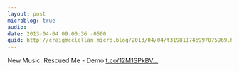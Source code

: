 ```yaml
---
layout: post
microblog: true
audio: 
date: 2013-04-04 09:00:36 -0500
guid: http://craigmcclellan.micro.blog/2013/04/04/t319811746997075969.html
---
```

New Music: Rescued Me - Demo [t.co/12M1SPkBV...](http://t.co/12M1SPkBV9)
